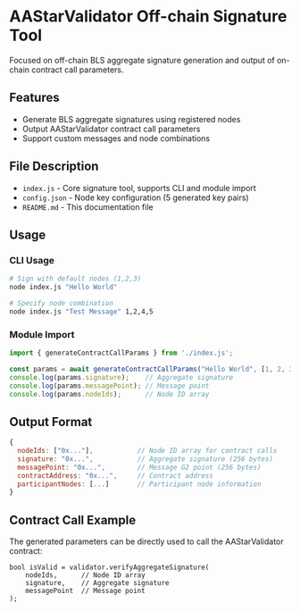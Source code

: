 # AAStarValidator Off-chain Signature Tool

Focused on off-chain BLS aggregate signature generation and output of on-chain contract call parameters.

## Features

- Generate BLS aggregate signatures using registered nodes
- Output AAStarValidator contract call parameters
- Support custom messages and node combinations

## File Description

- `index.js` - Core signature tool, supports CLI and module import
- `config.json` - Node key configuration (5 generated key pairs)
- `README.md` - This documentation file

## Usage

### CLI Usage
```bash
# Sign with default nodes (1,2,3)
node index.js "Hello World"

# Specify node combination
node index.js "Test Message" 1,2,4,5
```

### Module Import
```javascript
import { generateContractCallParams } from './index.js';

const params = await generateContractCallParams("Hello World", [1, 2, 3]);
console.log(params.signature);    // Aggregate signature
console.log(params.messagePoint); // Message point
console.log(params.nodeIds);      // Node ID array
```

## Output Format

```javascript
{
  nodeIds: ["0x..."],           // Node ID array for contract calls
  signature: "0x...",           // Aggregate signature (256 bytes)
  messagePoint: "0x...",        // Message G2 point (256 bytes)
  contractAddress: "0x...",     // Contract address
  participantNodes: [...]       // Participant node information
}
```

## Contract Call Example

The generated parameters can be directly used to call the AAStarValidator contract:

```solidity
bool isValid = validator.verifyAggregateSignature(
    nodeIds,      // Node ID array
    signature,    // Aggregate signature
    messagePoint  // Message point
);
```